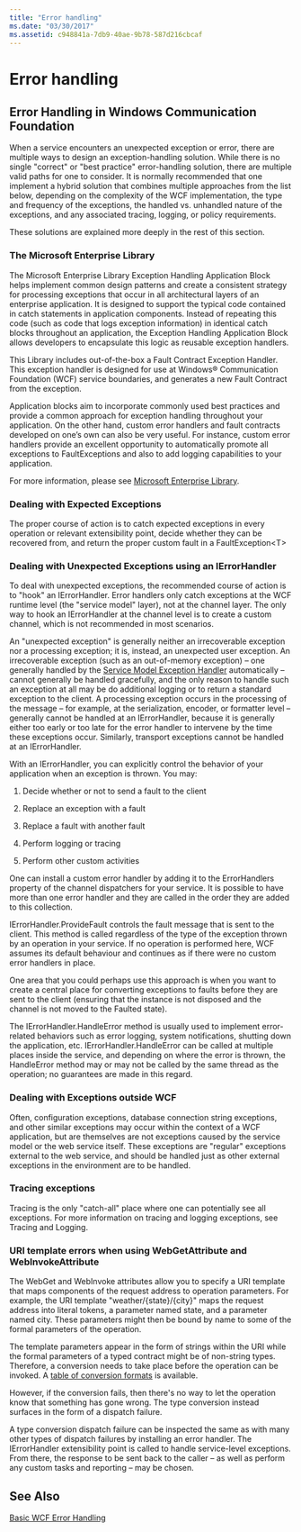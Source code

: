 ```yaml
---
title: "Error handling"
ms.date: "03/30/2017"
ms.assetid: c948841a-7db9-40ae-9b78-587d216cbcaf
---
```

# Error handling
## Error Handling in Windows Communication Foundation  
 When a service encounters an unexpected exception or error, there are multiple ways to design an exception-handling solution. While there is no single "correct" or "best practice" error-handling solution, there are multiple valid paths for one to consider. It is normally recommended that one implement a hybrid solution that combines multiple approaches from the list below, depending on the complexity of the WCF implementation, the type and frequency of the exceptions, the handled vs. unhandled nature of the exceptions, and any associated tracing, logging, or policy requirements.  
  
 These solutions are explained more deeply in the rest of this section.  
  
### The Microsoft Enterprise Library  
 The Microsoft Enterprise Library Exception Handling Application Block helps implement common design patterns and create a consistent strategy for processing exceptions that occur in all architectural layers of an enterprise application. It is designed to support the typical code contained in catch statements in application components. Instead of repeating this code (such as code that logs exception information) in identical catch blocks throughout an application, the Exception Handling Application Block allows developers to encapsulate this logic as reusable exception handlers.  
  
 This Library includes out-of-the-box a Fault Contract Exception Handler. This exception handler is designed for use at Windows® Communication Foundation (WCF) service boundaries, and generates a new Fault Contract from the exception.  
  
 Application blocks aim to incorporate commonly used best practices and provide a common approach for exception handling throughout your application. On the other hand, custom error handlers and fault contracts developed on one’s own can also be very useful. For instance, custom error handlers provide an excellent opportunity to automatically promote all exceptions to FaultExceptions and also to add logging capabilities to your application.  
  
 For more information, please see [Microsoft Enterprise Library](http://msdn.microsoft.com/library/ff632023.aspx).  
  
### Dealing with Expected Exceptions  
 The proper course of action is to catch expected exceptions in every operation or relevant extensibility point, decide whether they can be recovered from, and return the proper custom fault in a FaultException\<T>  
  
### Dealing with Unexpected Exceptions using an IErrorHandler  
 To deal with unexpected exceptions, the recommended course of action is to "hook" an IErrorHandler. Error handlers only catch exceptions at the WCF runtime level (the "service model" layer), not at the channel layer. The only way to hook an IErrorHandler at the channel level is to create a custom channel, which is not recommended in most scenarios.  
  
 An "unexpected exception" is generally neither an irrecoverable exception nor a processing exception; it is, instead, an unexpected user exception. An irrecoverable exception (such as an out-of-memory exception) – one generally handled by the [Service Model Exception Handler](http://msdn.microsoft.com/library/system.servicemodel.dispatcher.exceptionhandler.aspx) automatically – cannot generally be handled gracefully, and the only reason to handle such an exception at all may be do additional logging or to return a standard exception to the client. A processing exception occurs in the processing of the message – for example, at the serialization, encoder, or formatter level – generally cannot be handled at an IErrorHandler, because it is generally either too early or too late for the error handler to intervene by the time these exceptions occur. Similarly, transport exceptions cannot be handled at an IErrorHandler.  
  
 With an IErrorHandler, you can explicitly control the behavior of your application when an exception is thrown. You may:  
  
1.  Decide whether or not to send a fault to the client  
  
2.  Replace an exception with a fault  
  
3.  Replace a fault with another fault  
  
4.  Perform logging or tracing  
  
5.  Perform other custom activities  
  
 One can install a custom error handler by adding it to the ErrorHandlers property of the channel dispatchers for your service.  It is possible to have more than one error handler and they are called in the order they are added to this collection.  
  
 IErrorHandler.ProvideFault controls the fault message that is sent to the client. This method is called regardless of the type of the exception thrown by an operation in your service. If no operation is performed here, WCF assumes its default behaviour and continues as if there were no custom error handlers in place.  
  
 One area that you could perhaps use this approach is when you want to create a central place for converting exceptions to faults before they are sent to the client (ensuring that the instance is not disposed and the channel is not moved to the Faulted state).  
  
 The IErrorHandler.HandleError method is usually used to implement error-related behaviors such as error logging, system notifications, shutting down the application, etc. IErrorHandler.HandleError can be called at multiple places inside the service, and depending on where the error is thrown, the HandleError method may or may not be called by the same thread as the operation; no guarantees are made in this regard.  
  
### Dealing with Exceptions outside WCF  
 Often, configuration exceptions, database connection string exceptions, and other similar exceptions may occur within the context of a WCF application, but are themselves are not exceptions caused by the service model or the web service itself. These exceptions are "regular" exceptions external to the web service, and should be handled just as other external exceptions in the environment are to be handled.  
  
### Tracing exceptions  
 Tracing is the only "catch-all" place where one can potentially see all exceptions. For more information on tracing and logging exceptions, see Tracing and Logging.  
  
### URI template errors when using WebGetAttribute and WebInvokeAttribute  
 The WebGet and WebInvoke attributes allow you to specify a URI template that maps components of the request address to operation parameters. For example, the URI template "weather/{state}/{city}" maps the request address into literal tokens, a parameter named state, and a parameter named city. These parameters might then be bound by name to some of the formal parameters of the operation.  
  
 The template parameters appear in the form of strings within the URI while the formal parameters of a typed contract might be of non-string types. Therefore, a conversion needs to take place before the operation can be invoked. A [table of conversion formats](http://msdn.microsoft.com/library/bb412172.aspx) is available.  
  
 However, if the conversion fails, then there's no way to let the operation know that something has gone wrong. The type conversion instead surfaces in the form of a dispatch failure.  
  
 A type conversion dispatch failure can be inspected the same as with many other types of dispatch failures by installing an error handler. The IErrorHandler extensibility point is called to handle service-level exceptions. From there, the response to be sent back to the caller – as well as perform any custom tasks and reporting – may be chosen.  
  
## See Also  
 [Basic WCF Error Handling](http://msdn.microsoft.com/library/gg281715.aspx)
